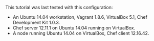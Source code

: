 This tutorial was last tested with this configuration:

* An Ubuntu 14.04 workstation, Vagrant 1.8.6, VirtualBox 5.1, Chef Development Kit 1.0.3.
* Chef server 12.11.1 on Ubuntu 14.04 running on VirtualBox.
* A node running Ubuntu 14.04 on VirtualBox, Chef client 12.16.42.
